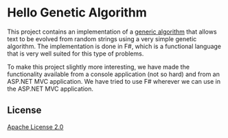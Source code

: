 # Hello Genetic Algorithm
This project contains an implementation of a [generic algorithm](http://en.wikipedia.org/wiki/Genetic_algorithm) that allows text to be evolved from random strings using a very simple genetic algorithm. The implementation is done in F#, which is a functional language that is very well suited for this type of problems.

To make this project slightly more interesting, we have made the functionality available from a console application (not so hard) and from an ASP.NET MVC application. We have tried to use F# wherever we can use in the ASP.NET MVC application.

## License
[Apache License 2.0](LICENSE.md)

